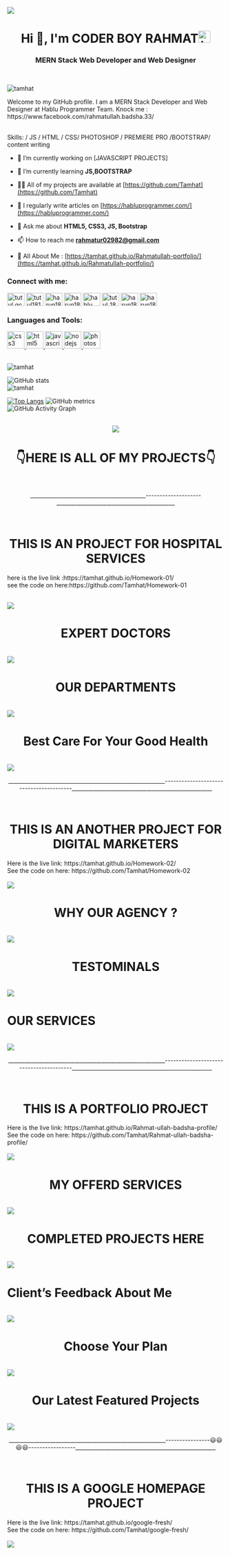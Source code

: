 
<img src="https://github.com/Tamhat/Tamhat/blob/main/Screenshot_69.png"><br>
<h1 align="center">Hi 👋, I'm CODER BOY RAHMAT<img src="https://user-images.githubusercontent.com/1303154/88677602-1635ba80-d120-11ea-84d8-d263ba5fc3c0.gif" width="28px" alt="hi"></h1><h3 align="center">MERN Stack Web Developer and Web Designer </h3><br>
<p align="left"><img src="https://komarev.com/ghpvc/?username=Tamhat&label=Profile%20views&color=0e75b6&style=flat" alt="tamhat" /></p>
<p>Welcome to my GitHub profile. I am a MERN Stack Developer and Web Designer at Hablu Programmer Team. Knock me : https://www.facebook.com/rahmatullah.badsha.33/</p><br>
Skills: / JS / HTML / CSS/ PHOTOSHOP / PREMIERE PRO /BOOTSTRAP/ content writing<br>

- 🔭 I’m currently working on [JAVASCRIPT PROJECTS]

- 🌱 I’m currently learning **JS,BOOTSTRAP**

- 👨‍💻 All of my projects are available at [https://github.com/Tamhat](https://github.com/Tamhat)

- 📝 I regularly write articles on [https://habluprogrammer.com/](https://habluprogrammer.com/)

- 💬 Ask me about **HTML5, CSS3, JS, Bootstrap**

- 📫 How to reach me **rahmatur02982@gmail.com**

- 📄 All About Me : [https://tamhat.github.io/Rahmatullah-portfolio/](https://tamhat.github.io/Rahmatullah-portfolio/)<br>
<h3 align="left">Connect with me:</h3> <p align="left"> 
  <p align="left">
<a href="https://fb.com/rahmatullah.badsha.33/" target="blank"><img align="center" src="https://raw.githubusercontent.com/rahuldkjain/github-profile-readme-generator/master/src/images/icons/Social/facebook.svg" alt="tutul.qcsc" height="30" width="40" /></a>
<a href="https://twitter.com" target="blank"><img align="center" src="https://raw.githubusercontent.com/rahuldkjain/github-profile-readme-generator/master/src/images/icons/Social/twitter.svg" alt="tutul181" height="30" width="40" /></a>
<a href="https://linkedin.com/in/rahmat-ullah-7605221b7/" target="blank"><img align="center" src="https://raw.githubusercontent.com/rahuldkjain/github-profile-readme-generator/master/src/images/icons/Social/linked-in-alt.svg" alt="harun181" height="30" width="40" /></a>
<a href="https://codepen.io/tamhat" target="blank"><img align="center" src="https://raw.githubusercontent.com/rahuldkjain/github-profile-readme-generator/master/src/images/icons/Social/codepen.svg" alt="harun181" height="30" width="40" /></a>
<a href="https://www.youtube.com" target="blank"><img align="center" src="https://raw.githubusercontent.com/rahuldkjain/github-profile-readme-generator/master/src/images/icons/Social/youtube.svg" alt="hablu programmer" height="30" width="40" /></a>
<a href="https://instagram.com/badsharahmatullah" target="blank"><img align="center" src="https://raw.githubusercontent.com/rahuldkjain/github-profile-readme-generator/master/src/images/icons/Social/instagram.svg" alt="tutul_181" height="30" width="40" /></a>
<a href="https://dribbble.com/ulldvdah" target="blank"><img align="center" src="https://raw.githubusercontent.com/rahuldkjain/github-profile-readme-generator/master/src/images/icons/Social/dribbble.svg" alt="harun181" height="30" width="40" /></a>
<a href="https://www.behance.net/rahmatbadsha" target="blank"><img align="center" src="https://raw.githubusercontent.com/rahuldkjain/github-profile-readme-generator/master/src/images/icons/Social/behance.svg" alt="harun181" height="30" width="40" /></a>
</p>
 </p> <h3 align="left">Languages and Tools:</h3> <p align="left"> <a href="https://www.w3schools.com/css/" target="_blank"> <img src="https://raw.githubusercontent.com/devicons/devicon/master/icons/css3/css3-original-wordmark.svg" alt="css3" width="40" height="40"/> </a> <a href="https://www.w3.org/html/" target="_blank"> <img src="https://raw.githubusercontent.com/devicons/devicon/master/icons/html5/html5-original-wordmark.svg" alt="html5" width="40" height="40"/> </a> <a href="https://developer.mozilla.org/en-US/docs/Web/JavaScript" target="_blank"> <img src="https://raw.githubusercontent.com/devicons/devicon/master/icons/javascript/javascript-original.svg" alt="javascript" width="40" height="40"/> </a> <a href="https://nodejs.org" target="_blank"> <img src="https://raw.githubusercontent.com/devicons/devicon/master/icons/nodejs/nodejs-original-wordmark.svg" alt="nodejs" width="40" height="40"/> </a> <a href="https://www.photoshop.com/en" target="_blank"> <img src="https://raw.githubusercontent.com/devicons/devicon/master/icons/photoshop/photoshop-line.svg" alt="photoshop" width="40" height="40"/> </a> </p> <p><br>
  <img align="center" src="https://github-readme-stats.vercel.app/api/top-langs?username=tamhat&show_icons=true&locale=en&layout=compact" alt="tamhat" /></p> <p>
  
![GitHub stats](https://github-readme-stats.vercel.app/api?username=Tamhat&show_icons=true&count_private=true)  
  <img align="center" src="https://github-readme-streak-stats.herokuapp.com/?user=tamhat&" alt="tamhat" /></p>
[![Top Langs](https://github-readme-stats.vercel.app/api/top-langs/?username=Tamhat)](https://github.com/anuraghazra/github-readme-stats)
![GitHub metrics](https://metrics.lecoq.io/Tamhat)  <br>
![GitHub Activity Graph](https://activity-graph.herokuapp.com/graph?username=Tamhat)  <br><br>
<p align="center">
  <img src="https://github.com/thompsonemerson/thompsonemerson/raw/master/cover-thompson.png" />
</p>
<h1 align="center">👇HERE IS ALL OF MY PROJECTS👇</h1><br>
<p align="center">__________________________________________--------------------___________________________________________</p><br>
<h1 align="center">THIS IS AN PROJECT FOR HOSPITAL SERVICES</h1 <br>
here is the live link :https://tamhat.github.io/Homework-01/ <br>
see the code on here:https://github.com/Tamhat/Homework-01<br><br>
  
<img src="https://github.com/Tamhat/Tamhat/blob/main/Screenshot_70.png"><br>
<h1 align="center">EXPERT DOCTORS</h1><br>
<img src="https://github.com/Tamhat/Tamhat/blob/main/Screenshot_71.png"><br>
  <h1 align="center">OUR DEPARTMENTS</h1><br>
<img src="https://github.com/Tamhat/Tamhat/blob/main/Screenshot_72.png"><br>
  <h1 align="center">Best Care For Your
Good Health</h1><br>
<img src="https://github.com/Tamhat/Tamhat/blob/main/Screenshot_73.png"><br>
<p align="center">_________________________________________________________----------------------------------------___________________________________________________</p><br>
<h1 align="center">THIS IS AN ANOTHER PROJECT FOR DIGITAL MARKETERS</h1 <br>
Here is the live link: https://tamhat.github.io/Homework-02/ <br>
See the code on here: https://github.com/Tamhat/Homework-02<br><br>
<img src="https://github.com/Tamhat/Tamhat/blob/main/Screenshot_75.png"><br>
<h1 align="center">WHY OUR AGENCY ?</h1><br>
<img src="https://github.com/Tamhat/Tamhat/blob/main/Screenshot_76.png"><br>
<h1 align="center">TESTOMINALS</h1><br>
<img src="https://github.com/Tamhat/Tamhat/blob/main/Screenshot_77.png"><br>
<h1>OUR SERVICES</h1><br>
<img src="https://github.com/Tamhat/Tamhat/blob/main/Screenshot_78.png"><br>
  <p align="center">_________________________________________________________----------------------------------------___________________________________________________</p><br>
<h1 align="center">THIS IS A PORTFOLIO PROJECT</h1 <br>
Here is the live link: https://tamhat.github.io/Rahmat-ullah-badsha-profile/ <br>
See the code on here:  https://github.com/Tamhat/Rahmat-ullah-badsha-profile/<br><br>
<img src="https://github.com/Tamhat/Tamhat/blob/main/Screenshot_79.png"><br>
<h1 align="center">MY OFFERD SERVICES</h1><br>
<img src="https://github.com/Tamhat/Tamhat/blob/main/Screenshot_80.png"><br>
<h1 align="center">COMPLETED PROJECTS HERE</h1><br>
<img src="https://github.com/Tamhat/Tamhat/blob/main/Screenshot_81.png"><br>
<h1>Client’s Feedback About Me</h1><br>
<img src="https://github.com/Tamhat/Tamhat/blob/main/Screenshot_82.png"><br>
  <h1 align="center">Choose Your Plan</h1><br>
<img src="https://github.com/Tamhat/Tamhat/blob/main/Screenshot_83.png"><br>
<h1 align="center">Our Latest Featured Projects</h1><br>
<img src="https://github.com/Tamhat/Tamhat/blob/main/Screenshot_84.png"><br>
<p align="center">_________________________________________________________----------------😃😃😃😃-----------------___________________________________________________</p><br>
<h1 align="center">THIS IS A GOOGLE HOMEPAGE PROJECT</h1 <br>
Here is the live link: https://tamhat.github.io/google-fresh/ <br>
See the code on here:  https://github.com/Tamhat/google-fresh/<br><br>
<img src="https://github.com/Tamhat/Tamhat/blob/main/Screenshot_85.png"><br>
